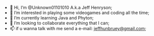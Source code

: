 - 👋 Hi, I’m @Unknown01101010 A.k.a Jeff Henryson;
- 👀 I’m interested in playing some videogames and coding all the time; 
- 🌱 I’m currently learning Java and Phyton;
- 💞️ I’m looking to collaborate everything that I can;
- 📫 if u wanna talk with me send a e-mail: jeffhunbruey@gmail.com;
 
 
